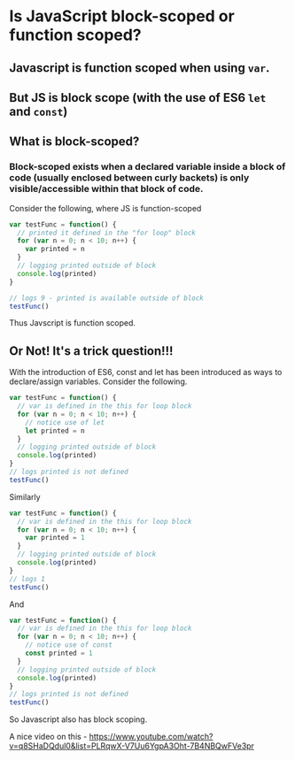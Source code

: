 # Is JavaScript block-scoped or function scoped?

## Javascript is function scoped when using ``var``.
## But JS is block scope (with the use of ES6 ``let`` and ``const``)

## What is block-scoped?
### Block-scoped exists when a declared variable inside a block of code (usually enclosed between curly backets) is only visible/accessible within that block of code.


Consider the following, where JS is function-scoped

```javascript
var testFunc = function() {
  // printed it defined in the "for loop" block
  for (var n = 0; n < 10; n++) {
    var printed = n
  }
  // logging printed outside of block
  console.log(printed)
}

// logs 9 - printed is available outside of block
testFunc()
```
Thus Javscript is function scoped.

## Or Not! It's a trick question!!!

With the introduction of ES6, const and let has been introduced as ways to declare/assign variables. Consider the following.

```javascript
var testFunc = function() {
  // var is defined in the this for loop block
  for (var n = 0; n < 10; n++) {
    // notice use of let
    let printed = n
  }
  // logging printed outside of block
  console.log(printed)
}
// logs printed is not defined
testFunc()
```
Similarly
```javascript
var testFunc = function() {
  // var is defined in the this for loop block
  for (var n = 0; n < 10; n++) {
    var printed = 1
  }
  // logging printed outside of block
  console.log(printed)
}
// logs 1
testFunc()
```
And
```javascript
var testFunc = function() {
  // var is defined in the this for loop block
  for (var n = 0; n < 10; n++) {
    // notice use of const
    const printed = 1
  }
  // logging printed outside of block
  console.log(printed)
}
// logs printed is not defined
testFunc()
```
So Javascript also has block scoping.

A nice video on this - https://www.youtube.com/watch?v=q8SHaDQdul0&list=PLRqwX-V7Uu6YgpA3Oht-7B4NBQwFVe3pr